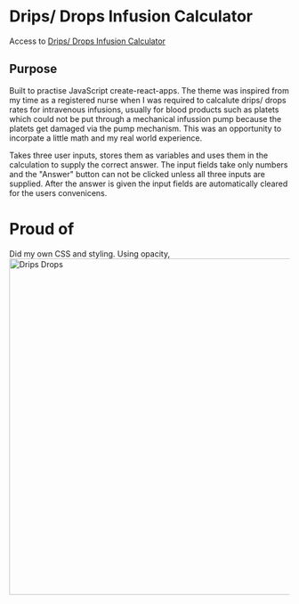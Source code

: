 # Drips/ Drops Infusion Calculator

Access to [Drips/ Drops Infusion Calculator](https://drip-drop-infusion-calculator-20a660d690cd.herokuapp.com/)

## Purpose
Built to practise JavaScript create-react-apps. The theme was inspired from my time as a registered nurse when I was required to calcalute drips/ drops rates for intravenous infusions, usually for blood products such as platets which could not be put through a mechanical infussion pump because the platets get damaged via the pump mechanism.  This was an opportunity to incorpate a little math and my real world experience. 

Takes three user inputs, stores them as variables and uses them in the calculation to supply the correct answer. The input fields take only numbers and the "Answer" button can not be clicked unless all three inputs are supplied. After the answer is given the input fields are automatically cleared for the users convenicens. 

# Proud of
Did my own CSS and styling.
Using opacity, 
<img width="604" alt="Drips Drops " src="https://github.com/user-attachments/assets/2e9673e5-4d8a-4921-80a4-767074edeb68">
